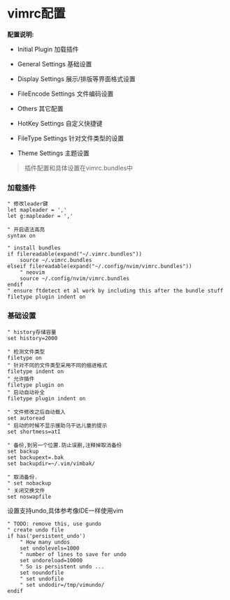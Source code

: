 # vimrc配置

**配置说明:**

* Initial Plugin 加载插件

* General Settings 基础设置

* Display Settings 展示\/排版等界面格式设置

* FileEncode Settings 文件编码设置

* Others 其它配置

* HotKey Settings 自定义快捷键

* FileType Settings 针对文件类型的设置

* Theme Settings 主题设置


> 插件配置和具体设置在vimrc.bundles中

### 加载插件

```
" 修改leader键
let mapleader = ','
let g:mapleader = ','
```

```
" 开启语法高亮
syntax on
```

```
" install bundles
if filereadable(expand("~/.vimrc.bundles"))
    source ~/.vimrc.bundles
elseif filereadable(expand("~/.config/nvim/vimrc.bundles"))
    " neovim
    source ~/.config/nvim/vimrc.bundles
endif 
" ensure ftdetect et al work by including this after the bundle stuff
filetype plugin indent on
```

### 基础设置

```
" history存储容量
set history=2000
```

```
" 检测文件类型
filetype on
" 针对不同的文件类型采用不同的缩进格式
filetype indent on
" 允许插件
filetype plugin on
" 启动自动补全
filetype plugin indent on
```

```
" 文件修改之后自动载入
set autoread
" 启动的时候不显示援助乌干达儿童的提示
set shortmess=atI
```

```
" 备份,到另一个位置.防止误删,注释掉取消备份
set backup
set backupext=.bak
set backupdir=~/.vim/vimbak/
```

```
" 取消备份.
" set nobackup
" 关闭交换文件
set noswapfile
```

设置支持undo,具体参考像IDE一样使用vim

```
" TODO: remove this, use gundo
" create undo file
if has('persistent_undo') 
    " How many undos 
    set undolevels=1000 
    " number of lines to save for undo 
    set undoreload=10000 
    " So is persistent undo ... 
    set noundofile 
    " set undofile
    " set undodir=/tmp/vimundo/
endif
```

